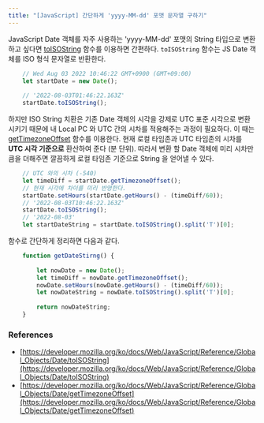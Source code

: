 ```yaml
---
title: "[JavaScript] 간단하게 'yyyy-MM-dd' 포맷 문자열 구하기"
---
```


JavaScript Date 객체를 자주 사용하는 'yyyy-MM-dd' 포맷의 String 타입으로 변환 하고 싶다면 [toISOString](https://developer.mozilla.org/ko/docs/Web/JavaScript/Reference/Global_Objects/Date/toISOString) 함수를 이용하면 간편하다. 
`toISOString` 함수는 JS Date 객체를 ISO 형식 문자열로 반환한다.

```javascript
    // Wed Aug 03 2022 10:46:22 GMT+0900 (GMT+09:00) 
    let startDate = new Date();
    
    // '2022-08-03T01:46:22.163Z'
    startDate.toISOString();
```

하지만 ISO String 치환은 기존 Date 객체의 시각을 강제로 UTC 표준 시각으로 변환시키기 때문에 내 Local PC 와 UTC 간의 시차를 적용해주는 과정이 필요하다. 
이 때는 [getTimezoneOffset](https://developer.mozilla.org/ko/docs/Web/JavaScript/Reference/Global_Objects/Date/getTimezoneOffset) 함수를 이용한다. 
현재 로컬 타임존과 UTC 타임존의 시차를 **UTC 시각 기준으로** 환산하여 준다 (분 단위). 
따라서 변환 할 Date 객체에 미리 시차만큼을 더해주면 깔끔하게 로컬 타임존 기준으로 String 을 얻어낼 수 있다.

```javascript
    // UTC 와의 시차 (-540)
    let timeDiff = startDate.getTimezoneOffset();
    // 현재 시각에 차이를 미리 반영한다.
    startDate.setHours(startDate.getHours() - (timeDiff/60));
    // '2022-08-03T10:46:22.163Z'
    startDate.toISOString();
    // '2022-08-03'
    let startDateString = startDate.toISOString().split('T')[0];
```

함수로 간단하게 정리하면 다음과 같다.

```javascript
    function getDateStirng() {
        
    	let nowDate = new Date();
    	let timeDiff = nowDate.getTimezoneOffset();
    	nowDate.setHours(nowDate.getHours() - (timeDiff/60));
    	let nowDateString = nowDate.toISOString().split('T')[0];
        
    	return nowDateString;
    }
```
### References
- [https://developer.mozilla.org/ko/docs/Web/JavaScript/Reference/Global_Objects/Date/toISOString](https://developer.mozilla.org/ko/docs/Web/JavaScript/Reference/Global_Objects/Date/toISOString)
- [https://developer.mozilla.org/ko/docs/Web/JavaScript/Reference/Global_Objects/Date/getTimezoneOffset](https://developer.mozilla.org/ko/docs/Web/JavaScript/Reference/Global_Objects/Date/getTimezoneOffset)
